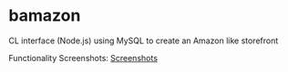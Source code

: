 # bamazon
CL interface (Node.js) using MySQL to create an Amazon like storefront


Functionality Screenshots:
[Screenshots](https://docs.google.com/document/d/14hPaohyDLcjh0z9e_VrXLkuoZulS1o8QTsMoVAn945c/edit?usp=sharing)
